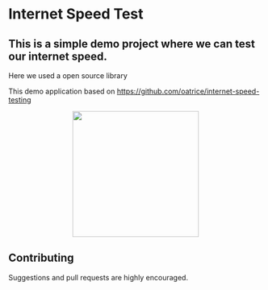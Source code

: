 # Internet Speed Test


## This is a simple demo project where we can test our internet speed. 

<p>Here we used a open source library</p>

This demo application based on https://github.com/oatrice/internet-speed-testing


<p align="center">
  <img src="https://raw.githubusercontent.com/paveltech/internetspeedtest/master/device-2018-12-15-171100.png" width="250"/>
</p>

## Contributing
Suggestions and pull requests are highly encouraged.

